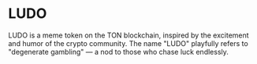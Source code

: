 # LUDO
LUDO is a meme token on the TON blockchain, inspired by the excitement and humor of the crypto community. The name "LUDO" playfully refers to "degenerate gambling" — a nod to those who chase luck endlessly.
